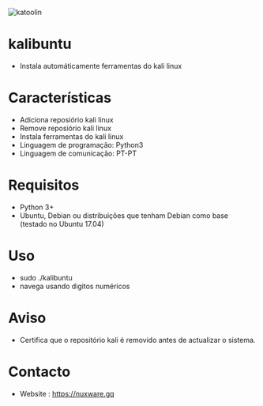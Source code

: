 ![katoolin](https://cloud.githubusercontent.com/assets/8742190/9415562/83397aae-4840-11e5-8f72-28dfffcc70a9.png)
# kalibuntu
- Instala automáticamente ferramentas do kali linux

# Características
- Adiciona reposiório kali linux
- Remove reposiório kali linux
- Instala ferramentas do kali linux
- Linguagem de programação: Python3
- Linguagem de comunicação: PT-PT

# Requisitos
- Python 3+
- Ubuntu, Debian ou distribuições que tenham Debian como base (testado no Ubuntu 17.04)

# Uso
- sudo ./kalibuntu
- navega usando digitos numéricos

# Aviso
- Certifica que o repositório kali é removido antes de actualizar o sistema.

# Contacto
- Website : https://nuxware.gq

